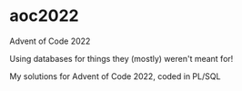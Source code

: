 # aoc2022
Advent of Code 2022

Using databases for things they (mostly) weren't meant for!

My solutions for Advent of Code 2022, coded in PL/SQL
